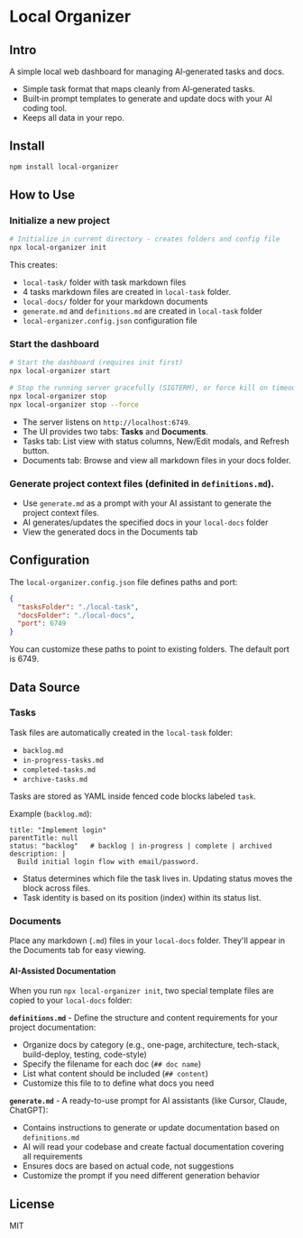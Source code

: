 # Local Organizer

## Intro
A simple local web dashboard for managing AI‑generated tasks and docs.
- Simple task format that maps cleanly from AI‑generated tasks.
- Built‑in prompt templates to generate and update docs with your AI coding tool.
- Keeps all data in your repo.

## Install

```bash
npm install local-organizer
```

## How to Use

### Initialize a new project

```bash
# Initialize in current directory - creates folders and config file
npx local-organizer init
```

This creates:
- `local-task/` folder with task markdown files
- 4 tasks markdown files are created in `local-task` folder.
- `local-docs/` folder for your markdown documents
- `generate.md` and `definitions.md` are created in `local-task` folder
- `local-organizer.config.json` configuration file

### Start the dashboard

```bash
# Start the dashboard (requires init first)
npx local-organizer start
 
# Stop the running server gracefully (SIGTERM), or force kill on timeout
npx local-organizer stop
npx local-organizer stop --force
```

- The server listens on `http://localhost:6749`.
- The UI provides two tabs: **Tasks** and **Documents**.
- Tasks tab: List view with status columns, New/Edit modals, and Refresh button.
- Documents tab: Browse and view all markdown files in your docs folder.

### Generate project context files (definited in `definitions.md`).
- Use `generate.md` as a prompt with your AI assistant to generate the project context files.
- AI generates/updates the specified docs in your `local-docs` folder
- View the generated docs in the Documents tab

## Configuration

The `local-organizer.config.json` file defines paths and port:

```json
{
  "tasksFolder": "./local-task",
  "docsFolder": "./local-docs",
  "port": 6749
}
```

You can customize these paths to point to existing folders. The default port is 6749.

## Data Source

### Tasks

Task files are automatically created in the `local-task` folder:
- `backlog.md`
- `in-progress-tasks.md`
- `completed-tasks.md`
- `archive-tasks.md`

Tasks are stored as YAML inside fenced code blocks labeled `task`.

Example (`backlog.md`):

```task
title: "Implement login"
parentTitle: null
status: "backlog"   # backlog | in-progress | complete | archived
description: |
  Build initial login flow with email/password.
```

- Status determines which file the task lives in. Updating status moves the block across files.
- Task identity is based on its position (index) within its status list.

### Documents

Place any markdown (`.md`) files in your `local-docs` folder. They'll appear in the Documents tab for easy viewing.

#### AI-Assisted Documentation

When you run `npx local-organizer init`, two special template files are copied to your `local-docs` folder:

**`definitions.md`** - Define the structure and content requirements for your project documentation:
- Organize docs by category (e.g., one-page, architecture, tech-stack, build-deploy, testing, code-style)
- Specify the filename for each doc (`## doc name`)
- List what content should be included (`## content`)
- Customize this file to to define what docs you need

**`generate.md`** - A ready-to-use prompt for AI assistants (like Cursor, Claude, ChatGPT):
- Contains instructions to generate or update documentation based on `definitions.md`
- AI will read your codebase and create factual documentation covering all requirements
- Ensures docs are based on actual code, not suggestions
- Customize the prompt if you need different generation behavior

## License

MIT